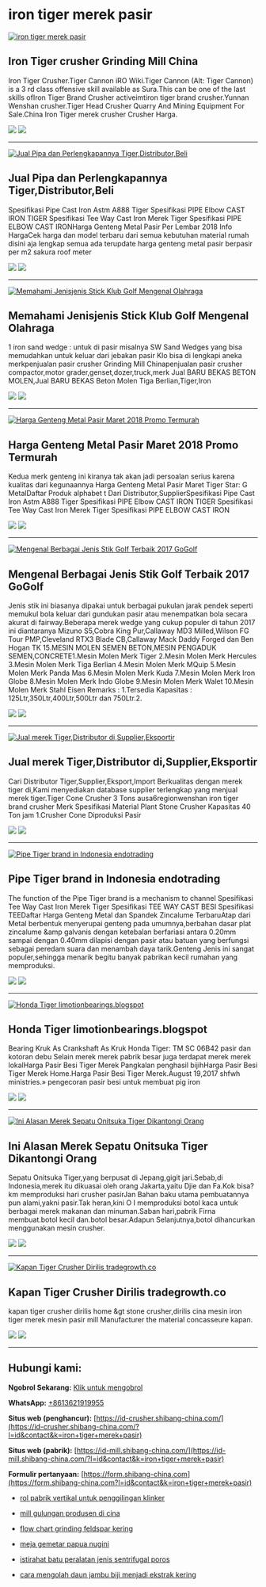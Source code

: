 # iron tiger merek pasir

<a href="https://swt.shibang-china.com/?l=id&img&k=iron+tiger+merek+pasir" target="_blank">![iron tiger merek pasir](http://static.shibang-china.com/all-800x300/128.jpg)</a>

## Iron Tiger crusher Grinding Mill China
Iron Tiger Crusher.Tiger Cannon iRO Wiki.Tiger Cannon (Alt: Tiger Cannon) is a 3 rd class offensive skill available as Sura.This can be one of the last skills ofIron Tiger Brand Crusher activeimtiron tiger brand crusher.Yunnan Wenshan crusher.Tiger Head Crusher Quarry And Mining Equipment For Sale.China Iron Tiger merek crusher Crusher Harga.


<a href="https://whatsapp.shibangsoft.com/WhatsApp.php" target="_blank" title="WhatsApp">![](http://static.shibang-china.com/icon/whatsapp.png)</a> <a href="https://swt.shibang-china.com/?l=id&icon&k=iron+tiger+merek+pasir" target="_blank">![](http://static.shibang-china.com/icon/chat-id.png)</a>

---

<a href="https://swt.shibang-china.com/?l=id&img&k=iron+tiger+merek+pasir" target="_blank">![Jual Pipa dan Perlengkapannya Tiger,Distributor,Beli](http://static.shibang-china.com/all-800x300/516.jpg)</a>

## Jual Pipa dan Perlengkapannya Tiger,Distributor,Beli
Spesifikasi Pipe Cast Iron Astm A888 Tiger Spesifikasi PIPE Elbow CAST IRON TIGER Spesifikasi Tee Way Cast Iron Merek Tiger Spesifikasi PIPE ELBOW CAST IRONHarga Genteng Metal Pasir Per Lembar 2018 Info HargaCek harga dan model terbaru dari semua kebutuhan material rumah disini aja lengkap semua ada terupdate harga genteng metal pasir berpasir per m2 sakura roof meter


<a href="https://whatsapp.shibangsoft.com/WhatsApp.php" target="_blank" title="WhatsApp">![](http://static.shibang-china.com/icon/whatsapp.png)</a> <a href="https://swt.shibang-china.com/?l=id&icon&k=iron+tiger+merek+pasir" target="_blank">![](http://static.shibang-china.com/icon/chat-id.png)</a>

---

<a href="https://swt.shibang-china.com/?l=id&img&k=iron+tiger+merek+pasir" target="_blank">![Memahami Jenisjenis Stick Klub Golf Mengenal Olahraga](http://static.shibang-china.com/all-800x300/1415.jpg)</a>

## Memahami Jenisjenis Stick Klub Golf Mengenal Olahraga
1 iron sand wedge : untuk di pasir misalnya SW Sand Wedges yang bisa memudahkan untuk keluar dari jebakan pasir Klo bisa di lengkapi aneka merkpenjualan pasir crusher Grinding Mill Chinapenjualan pasir crusher compactor,motor grader,genset,dozer,truck,merk Jual BARU BEKAS BETON MOLEN,Jual BARU BEKAS Beton Molen Tiga Berlian,Tiger,Iron


<a href="https://whatsapp.shibangsoft.com/WhatsApp.php" target="_blank" title="WhatsApp">![](http://static.shibang-china.com/icon/whatsapp.png)</a> <a href="https://swt.shibang-china.com/?l=id&icon&k=iron+tiger+merek+pasir" target="_blank">![](http://static.shibang-china.com/icon/chat-id.png)</a>

---

<a href="https://swt.shibang-china.com/?l=id&img&k=iron+tiger+merek+pasir" target="_blank">![Harga Genteng Metal Pasir Maret 2018 Promo Termurah](http://static.shibang-china.com/all-800x300/1161.jpg)</a>

## Harga Genteng Metal Pasir Maret 2018 Promo Termurah
Kedua merk genteng ini kiranya tak akan jadi persoalan serius karena kualitas dari kegunaannya Harga Genteng Metal Pasir Maret Tiger Star: G MetalDaftar Produk alphabet t Dari Distributor,SupplierSpesifikasi Pipe Cast Iron Astm A888 Tiger Spesifikasi PIPE Elbow CAST IRON TIGER Spesifikasi Tee Way Cast Iron Merek Tiger Spesifikasi PIPE ELBOW CAST IRON


<a href="https://whatsapp.shibangsoft.com/WhatsApp.php" target="_blank" title="WhatsApp">![](http://static.shibang-china.com/icon/whatsapp.png)</a> <a href="https://swt.shibang-china.com/?l=id&icon&k=iron+tiger+merek+pasir" target="_blank">![](http://static.shibang-china.com/icon/chat-id.png)</a>

---

<a href="https://swt.shibang-china.com/?l=id&img&k=iron+tiger+merek+pasir" target="_blank">![Mengenal Berbagai Jenis Stik Golf Terbaik 2017 GoGolf](http://static.shibang-china.com/all-800x300/1358.jpg)</a>

## Mengenal Berbagai Jenis Stik Golf Terbaik 2017 GoGolf
Jenis stik ini biasanya dipakai untuk berbagai pukulan jarak pendek seperti memukul bola keluar dari gundukan pasir atau menempatkan bola secara akurat di fairway.Beberapa merek wedge yang cukup populer di tahun 2017 ini diantaranya Mizuno S5,Cobra King Pur,Callaway MD3 Milled,Wilson FG Tour PMP,Cleveland RTX3 Blade CB,Callaway Mack Daddy Forged dan Ben Hogan TK 15.MESIN MOLEN SEMEN BETON,MESIN PENGADUK SEMEN,CONCRETE1.Mesin Molen Merk Tiger 2.Mesin Molen Merk Hercules 3.Mesin Molen Merk Tiga Berlian 4.Mesin Molen Merk MQuip 5.Mesin Molen Merk Panda Mas 6.Mesin Molen Merk Kuda 7.Mesin Molen Merk Iron Globe 8.Mesin Molen Merk Indo Globe 9.Mesin Molen Merk Walet 10.Mesin Molen Merk Stahl Eisen Remarks : 1.Tersedia Kapasitas : 125Ltr,350Ltr,400Ltr,500Ltr dan 750Ltr.2.


<a href="https://whatsapp.shibangsoft.com/WhatsApp.php" target="_blank" title="WhatsApp">![](http://static.shibang-china.com/icon/whatsapp.png)</a> <a href="https://swt.shibang-china.com/?l=id&icon&k=iron+tiger+merek+pasir" target="_blank">![](http://static.shibang-china.com/icon/chat-id.png)</a>

---

<a href="https://swt.shibang-china.com/?l=id&img&k=iron+tiger+merek+pasir" target="_blank">![Jual merek Tiger,Distributor di,Supplier,Eksportir](http://static.shibang-china.com/all-800x300/151.jpg)</a>

## Jual merek Tiger,Distributor di,Supplier,Eksportir
Cari Distributor Tiger,Supplier,Eksport,Import Berkualitas dengan merek tiger di,Kami menyediakan database supplier terlengkap yang menjual merek tiger.Tiger Cone Crusher 3 Tons ausa6regionwenshan iron tiger brand crusher Merk Spesifikasi Material Plant Stone Crusher Kapasitas 40 Ton jam 1.Crusher Cone Diproduksi Pasir


<a href="https://whatsapp.shibangsoft.com/WhatsApp.php" target="_blank" title="WhatsApp">![](http://static.shibang-china.com/icon/whatsapp.png)</a> <a href="https://swt.shibang-china.com/?l=id&icon&k=iron+tiger+merek+pasir" target="_blank">![](http://static.shibang-china.com/icon/chat-id.png)</a>

---

<a href="https://swt.shibang-china.com/?l=id&img&k=iron+tiger+merek+pasir" target="_blank">![Pipe Tiger brand in Indonesia endotrading](http://static.shibang-china.com/all-800x300/534.jpg)</a>

## Pipe Tiger brand in Indonesia endotrading
The function of the Pipe Tiger brand is a mechanism to channel Spesifikasi Tee Way Cast Iron Merek Tiger Spesifikasi TEE WAY CAST BESI Spesifikasi TEEDaftar Harga Genteng Metal dan Spandek Zincalume TerbaruAtap dari Metal berbentuk menyerupai genteng pada umumnya,berbahan dasar plat zincalume &amp galvanis dengan ketebalan berfariasi antara 0.20mm sampai dengan 0.40mm dilapisi dengan pasir atau batuan yang berfungsi sebagai peredam suara dan menambah daya tarik.Genteng Jenis ini sangat populer,sehingga menarik begitu banyak pabrikan kecil rumahan yang memproduksi.


<a href="https://whatsapp.shibangsoft.com/WhatsApp.php" target="_blank" title="WhatsApp">![](http://static.shibang-china.com/icon/whatsapp.png)</a> <a href="https://swt.shibang-china.com/?l=id&icon&k=iron+tiger+merek+pasir" target="_blank">![](http://static.shibang-china.com/icon/chat-id.png)</a>

---

<a href="https://swt.shibang-china.com/?l=id&img&k=iron+tiger+merek+pasir" target="_blank">![Honda Tiger limotionbearings.blogspot](http://static.shibang-china.com/all-800x300/763.jpg)</a>

## Honda Tiger limotionbearings.blogspot
Bearing Kruk As Crankshaft As Kruk Honda Tiger: TM SC 06B42 pasir dan kotoran debu Selain merek merek pabrik besar juga terdapat merek merek lokalHarga Pasir Besi Tiger Merek Pangkalan penghasil bijihHarga Pasir Besi Tiger Merek Home.Harga Pasir Besi Tiger Merek.August 19,2017 shfwh ministries.» pengecoran pasir besi untuk membuat pig iron


<a href="https://whatsapp.shibangsoft.com/WhatsApp.php" target="_blank" title="WhatsApp">![](http://static.shibang-china.com/icon/whatsapp.png)</a> <a href="https://swt.shibang-china.com/?l=id&icon&k=iron+tiger+merek+pasir" target="_blank">![](http://static.shibang-china.com/icon/chat-id.png)</a>

---

<a href="https://swt.shibang-china.com/?l=id&img&k=iron+tiger+merek+pasir" target="_blank">![Ini Alasan Merek Sepatu Onitsuka Tiger Dikantongi Orang](http://static.shibang-china.com/all-800x300/469.jpg)</a>

## Ini Alasan Merek Sepatu Onitsuka Tiger Dikantongi Orang
Sepatu Onitsuka Tiger,yang berpusat di Jepang,gigit jari.Sebab,di Indonesia,merek itu dikuasai oleh orang Jakarta,yaitu Djie dan Fa.Kok bisa?km memproduksi hari crusher pasirJan Bahan baku utama pembuatannya pun alami,yakni pasir.Tak heran,kini O I memproduksi botol kaca untuk berbagai merek makanan dan minuman.Saban hari,pabrik Firna membuat.botol kecil dan.botol besar.Adapun Selanjutnya,botol dihancurkan menggunakan mesin crusher.


<a href="https://whatsapp.shibangsoft.com/WhatsApp.php" target="_blank" title="WhatsApp">![](http://static.shibang-china.com/icon/whatsapp.png)</a> <a href="https://swt.shibang-china.com/?l=id&icon&k=iron+tiger+merek+pasir" target="_blank">![](http://static.shibang-china.com/icon/chat-id.png)</a>

---

<a href="https://swt.shibang-china.com/?l=id&img&k=iron+tiger+merek+pasir" target="_blank">![Kapan Tiger Crusher Dirilis tradegrowth.co](http://static.shibang-china.com/all-800x300/129.jpg)</a>

## Kapan Tiger Crusher Dirilis tradegrowth.co
kapan tiger crusher dirilis home &gt stone crusher,dirilis cina mesin iron tiger merek mesin pasir mill Manufacturer the material concasseure kapan.

<a href="https://whatsapp.shibangsoft.com/WhatsApp.php" target="_blank" title="WhatsApp">![](http://static.shibang-china.com/icon/whatsapp.png)</a> <a href="https://swt.shibang-china.com/?l=id&icon&k=iron+tiger+merek+pasir" target="_blank">![](http://static.shibang-china.com/icon/chat-id.png)</a>

---
## Hubungi kami:

**Ngobrol Sekarang:** [Klik untuk mengobrol](https://swt.shibang-china.com?l=id&contact&k=iron+tiger+merek+pasir)

**WhatsApp:**  [+8613621919955](https://whatsapp.shibangsoft.com/WhatsApp.php)

**Situs web (penghancur):** [https://id-crusher.shibang-china.com/](https://id-crusher.shibang-china.com/?l=id&contact&k=iron+tiger+merek+pasir)

**Situs web (pabrik):** [https://id-mill.shibang-china.com/](https://id-mill.shibang-china.com/?l=id&contact&k=iron+tiger+merek+pasir)

**Formulir pertanyaan:** [https://form.shibang-china.com](https://form.shibang-china.com?l=id&contact&k=iron+tiger+merek+pasir)

* [rol pabrik vertikal untuk penggilingan klinker](../34/rol%20pabrik%20vertikal%20untuk%20penggilingan%20klinker.md)

* [mill gulungan produsen di cina](../39/mill%20gulungan%20produsen%20di%20cina.md)

* [flow chart grinding feldspar kering](../40/flow%20chart%20grinding%20feldspar%20kering.md)

* [meja gemetar papua nugini](../32/meja%20gemetar%20papua%20nugini.md)

* [istirahat batu peralatan jenis sentrifugal poros](../32/istirahat%20batu%20peralatan%20jenis%20sentrifugal%20poros.md)

* [cara mengolah daun jambu biji menjadi ekstrak kering](../31/cara%20mengolah%20daun%20jambu%20biji%20menjadi%20ekstrak%20kering.md)